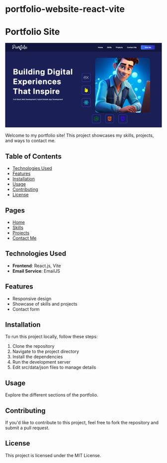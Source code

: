 # portfolio-website-react-vite
# Portfolio Site

![Portfolio Image](src/assets/home.png)

Welcome to my portfolio site! This project showcases my skills, projects, and ways to contact me.

## Table of Contents
- [Technologies Used](#technologies-used)
- [Features](#features)
- [Installation](#installation)
- [Usage](#usage)
- [Contributing](#contributing)
- [License](#license)

## Pages
- [Home](Home.md)
- [Skills](Skills.md)
- [Projects](Projects.md)
- [Contact Me](ContactMe.md)

## Technologies Used
- **Frontend**: React.js, Vite
- **Email Service**: EmailJS

## Features
- Responsive design
- Showcase of skills and projects
- Contact form

## Installation
To run this project locally, follow these steps:
1. Clone the repository
2. Navigate to the project directory
3. Install the dependencies
4. Run the development server
5. Edit src/data/json files to manage details

## Usage
Explore the different sections of the portfolio.

## Contributing
If you'd like to contribute to this project, feel free to fork the repository and submit a pull request.

## License
This project is licensed under the MIT License.
